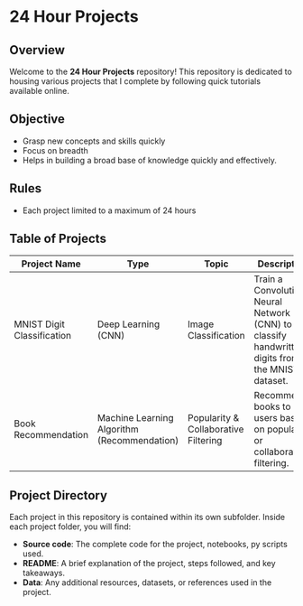 # 24 Hour Projects

## Overview

Welcome to the **24 Hour Projects** repository! This repository is dedicated to housing various projects that I complete by following quick tutorials available online. 

## Objective
- Grasp new concepts and skills quickly
- Focus on breadth 
- Helps in building a broad base of knowledge quickly and effectively.

## Rules
- Each project limited to a maximum of 24 hours

## Table of Projects

| Project Name               | Type                            | Topic                     | Description                                                                 |
|----------------------------|---------------------------------|---------------------------|-----------------------------------------------------------------------------|
| MNIST Digit Classification | Deep Learning (CNN)             | Image Classification      | Train a Convolutional Neural Network (CNN) to classify handwritten digits from the MNIST dataset.                   |
| Book Recommendation        | Machine Learning Algorithm (Recommendation) | Popularity & Collaborative Filtering | Recommend books to new users based on popularity or collaborative filtering. |



## Project Directory

Each project in this repository is contained within its own subfolder. Inside each project folder, you will find:
- **Source code**: The complete code for the project, notebooks, py scripts used.
- **README**: A brief explanation of the project, steps followed, and key takeaways.
- **Data**: Any additional resources, datasets, or references used in the project.

